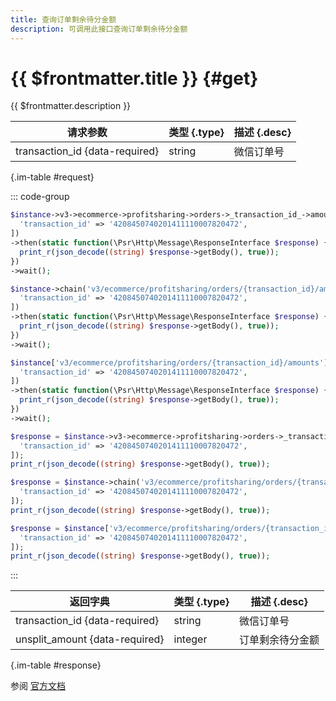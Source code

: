 ```yaml
---
title: 查询订单剩余待分金额
description: 可调用此接口查询订单剩余待分金额
---
```


# {{ $frontmatter.title }} {#get}

{{ $frontmatter.description }}

| 请求参数 | 类型 {.type} | 描述 {.desc}
| --- | --- | ---
| transaction_id {data-required} | string | 微信订单号

{.im-table #request}

::: code-group

```php [异步纯链式]
$instance->v3->ecommerce->profitsharing->orders->_transaction_id_->amounts->getAsync([
  'transaction_id' => '4208450740201411110007820472',
])
->then(static function(\Psr\Http\Message\ResponseInterface $response) {
  print_r(json_decode((string) $response->getBody(), true));
})
->wait();
```

```php [异步声明式]
$instance->chain('v3/ecommerce/profitsharing/orders/{transaction_id}/amounts')->getAsync([
  'transaction_id' => '4208450740201411110007820472',
])
->then(static function(\Psr\Http\Message\ResponseInterface $response) {
  print_r(json_decode((string) $response->getBody(), true));
})
->wait();
```

```php [异步属性式]
$instance['v3/ecommerce/profitsharing/orders/{transaction_id}/amounts']->getAsync([
  'transaction_id' => '4208450740201411110007820472',
])
->then(static function(\Psr\Http\Message\ResponseInterface $response) {
  print_r(json_decode((string) $response->getBody(), true));
})
->wait();
```

```php [同步纯链式]
$response = $instance->v3->ecommerce->profitsharing->orders->_transaction_id_->amounts->get([
  'transaction_id' => '4208450740201411110007820472',
]);
print_r(json_decode((string) $response->getBody(), true));
```

```php [同步声明式]
$response = $instance->chain('v3/ecommerce/profitsharing/orders/{transaction_id}/amounts')->get([
  'transaction_id' => '4208450740201411110007820472',
]);
print_r(json_decode((string) $response->getBody(), true));
```

```php [同步属性式]
$response = $instance['v3/ecommerce/profitsharing/orders/{transaction_id}/amounts']->get([
  'transaction_id' => '4208450740201411110007820472',
]);
print_r(json_decode((string) $response->getBody(), true));
```

:::

| 返回字典 | 类型 {.type} | 描述 {.desc}
| --- | --- | ---
| transaction_id {data-required}| string | 微信订单号
| unsplit_amount {data-required}| integer | 订单剩余待分金额

{.im-table #response}

参阅 [官方文档](https://pay.weixin.qq.com/wiki/doc/apiv3_partner/apis/chapter7_4_9.shtml)
